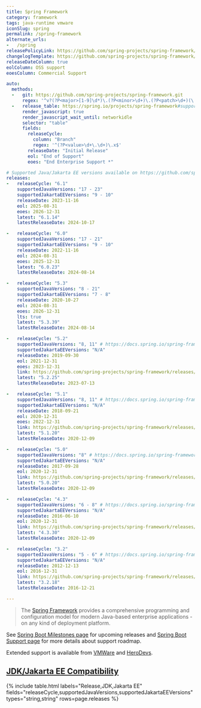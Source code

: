 ```yaml
---
title: Spring Framework
category: framework
tags: java-runtime vmware
iconSlug: spring
permalink: /spring-framework
alternate_urls:
-   /spring
releasePolicyLink: https://github.com/spring-projects/spring-framework/wiki/Spring-Framework-Versions
changelogTemplate: https://github.com/spring-projects/spring-framework/releases/tag/v__LATEST__
releaseDateColumn: true
eolColumn: OSS support
eoesColumn: Commercial Support

auto:
  methods:
  -   git: https://github.com/spring-projects/spring-framework.git
      regex: '^v?(?P<major>[1-9]\d*)\.(?P<minor>\d+)\.(?P<patch>\d+)(\.RELEASE)?$'
  -   release_table: https://spring.io/projects/spring-framework#support
      render_javascript: true
      render_javascript_wait_until: networkidle
      selector: "table"
      fields:
        releaseCycle:
          column: "Branch"
          regex: '^(?P<value>\d+\.\d+)\.x$'
        releaseDate: "Initial Release"
        eol: "End of Support"
        eoes: "End Enterprise Support *"

# Supported Java/Jakarta EE versions available on https://github.com/spring-projects/spring-framework/wiki/Spring-Framework-Versions#jdk-version-range.
releases:
-   releaseCycle: "6.1"
    supportedJavaVersions: "17 - 23"
    supportedJakartaEEVersions: "9 - 10"
    releaseDate: 2023-11-16
    eol: 2025-08-31
    eoes: 2026-12-31
    latest: "6.1.14"
    latestReleaseDate: 2024-10-17

-   releaseCycle: "6.0"
    supportedJavaVersions: "17 - 21"
    supportedJakartaEEVersions: "9 - 10"
    releaseDate: 2022-11-16
    eol: 2024-08-31
    eoes: 2025-12-31
    latest: "6.0.23"
    latestReleaseDate: 2024-08-14

-   releaseCycle: "5.3"
    supportedJavaVersions: "8 - 21"
    supportedJakartaEEVersions: "7 - 8"
    releaseDate: 2020-10-27
    eol: 2024-08-31
    eoes: 2026-12-31
    lts: true
    latest: "5.3.39"
    latestReleaseDate: 2024-08-14

-   releaseCycle: "5.2"
    supportedJavaVersions: "8, 11" # https://docs.spring.io/spring-framework/docs/5.2.22.RELEASE/spring-framework-reference/overview.html#overview
    supportedJakartaEEVersions: "N/A"
    releaseDate: 2019-09-30
    eol: 2021-12-31
    eoes: 2023-12-31
    link: https://github.com/spring-projects/spring-framework/releases/tag/v__LATEST__.RELEASE
    latest: "5.2.25"
    latestReleaseDate: 2023-07-13

-   releaseCycle: "5.1"
    supportedJavaVersions: "8, 11" # https://docs.spring.io/spring-framework/docs/5.1.20.RELEASE/spring-framework-reference/overview.html#overview
    supportedJakartaEEVersions: "N/A"
    releaseDate: 2018-09-21
    eol: 2020-12-31
    eoes: 2022-12-31
    link: https://github.com/spring-projects/spring-framework/releases/tag/v__LATEST__.RELEASE
    latest: "5.1.20"
    latestReleaseDate: 2020-12-09

-   releaseCycle: "5.0"
    supportedJavaVersions: "8" # https://docs.spring.io/spring-framework/docs/5.0.20.RELEASE/spring-framework-reference/overview.html#overview
    supportedJakartaEEVersions: "N/A"
    releaseDate: 2017-09-28
    eol: 2020-12-31
    link: https://github.com/spring-projects/spring-framework/releases/tag/v__LATEST__.RELEASE
    latest: "5.0.20"
    latestReleaseDate: 2020-12-09

-   releaseCycle: "4.3"
    supportedJavaVersions: "6 - 8" # https://docs.spring.io/spring-framework/docs/4.3.30.RELEASE/spring-framework-reference/html/new-in-4.0.html#_java_8_as_well_as_6_and_7
    supportedJakartaEEVersions: "N/A"
    releaseDate: 2016-06-10
    eol: 2020-12-31
    link: https://github.com/spring-projects/spring-framework/releases/tag/v__LATEST__.RELEASE
    latest: "4.3.30"
    latestReleaseDate: 2020-12-09

-   releaseCycle: "3.2"
    supportedJavaVersions: "5 - 6" # https://docs.spring.io/spring-framework/docs/3.2.18.RELEASE/spring-framework-reference/html/new-in-3.0.html#new-in-3.0
    supportedJakartaEEVersions: "N/A"
    releaseDate: 2012-12-13
    eol: 2016-12-31
    link: https://github.com/spring-projects/spring-framework/releases/tag/v__LATEST__.RELEASE
    latest: "3.2.18"
    latestReleaseDate: 2016-12-21

---
```


> The [Spring Framework](https://spring.io/projects/spring-framework) provides a comprehensive
> programming and configuration model for modern Java-based enterprise applications - on any kind of
> deployment platform.

See [Spring Boot Milestones page](https://github.com/spring-projects/spring-framework/milestones)
for upcoming releases and [Spring Boot Support page](https://spring.io/projects/spring-framework#support)
for more details about support roadmap.

Extended support is available from
[VMWare](https://tanzu.vmware.com/content/blog/vmware-spring-runtime-extended-support) and [HeroDevs](https://www.herodevs.com/support/spring-nes).

## [JDK/Jakarta EE Compatibility](https://github.com/spring-projects/spring-framework/wiki/Spring-Framework-Versions#jdk-version-range)

{% include table.html
  labels="Release,JDK,Jakarta EE"
  fields="releaseCycle,supportedJavaVersions,supportedJakartaEEVersions"
  types="string,string"
  rows=page.releases %}
